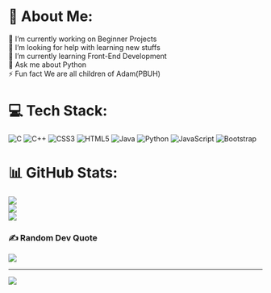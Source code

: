 # 💫 About Me:
🔭 I’m currently working on Beginner Projects<br>🤝 I’m looking for help with learning new stuffs<br>🌱 I’m currently learning Front-End Development<br>💬 Ask me about Python<br>⚡ Fun fact We are all children of Adam(PBUH)


# 💻 Tech Stack:
![C](https://img.shields.io/badge/c-%2300599C.svg?style=for-the-badge&logo=c&logoColor=white) ![C++](https://img.shields.io/badge/c++-%2300599C.svg?style=for-the-badge&logo=c%2B%2B&logoColor=white) ![CSS3](https://img.shields.io/badge/css3-%231572B6.svg?style=for-the-badge&logo=css3&logoColor=white) ![HTML5](https://img.shields.io/badge/html5-%23E34F26.svg?style=for-the-badge&logo=html5&logoColor=white) ![Java](https://img.shields.io/badge/java-%23ED8B00.svg?style=for-the-badge&logo=java&logoColor=white) ![Python](https://img.shields.io/badge/python-3670A0?style=for-the-badge&logo=python&logoColor=ffdd54) ![JavaScript](https://img.shields.io/badge/javascript-%23323330.svg?style=for-the-badge&logo=javascript&logoColor=%23F7DF1E) ![Bootstrap](https://img.shields.io/badge/bootstrap-%23563D7C.svg?style=for-the-badge&logo=bootstrap&logoColor=white)
# 📊 GitHub Stats:
![](https://github-readme-stats.vercel.app/api?username=0xAbdulKhalid&theme=dark&hide_border=true&include_all_commits=true&count_private=false)<br/>
![](https://github-readme-streak-stats.herokuapp.com/?user=0xAbdulKhalid&theme=dark&hide_border=true)<br/>
![](https://github-readme-stats.vercel.app/api/top-langs/?username=0xAbdulKhalid&theme=dark&hide_border=true&include_all_commits=true&count_private=false&layout=compact)

### ✍️ Random Dev Quote
![](https://quotes-github-readme.vercel.app/api?type=horizontal&theme=dark)

---
[![](https://visitcount.itsvg.in/api?id=0xAbdulKhalid&icon=0&color=12)](https://visitcount.itsvg.in)
